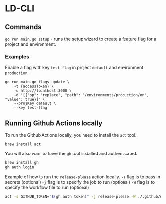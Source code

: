 # LD-CLI

## Commands

`go run main.go setup` - runs the setup wizard to create a feature flag for a project and environment.

### Examples

Enable a flag with key `test-flag` in project `default` and environment `production`.
```
go run main.go flags update \
    -t {accessToken} \
    -u http://localhost:3000 \
    -d '[{"op": "replace", "path": "/environments/production/on", "value": true}]' \
    --projKey default \
    --key test-flag
```

## Running Github Actions locally

To run the Github Actions locally, you need to install the `act` tool.
```bash
brew install act
```
You will also want to have the `gh` tool installed and authenticated.
```bash
brew install gh
gh auth login
```

Example of how to run the `release-please` action locally.
`-s` flag is to pass in secrets (optional)
`-j` flag is to specify the job to run (optional)
`-W` flag is to specify the workflow file to run (optional)
```bash
act -s GITHUB_TOKEN="$(gh auth token)" -j release-please -W ./.github/workflows/release-please.yml
```

